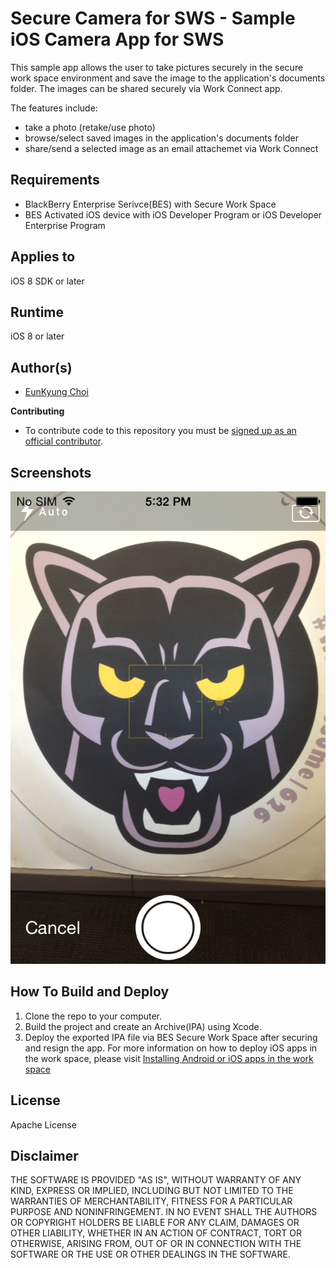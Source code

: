 # Secure Camera for SWS - Sample iOS Camera App for SWS

This sample app allows the user to take pictures securely in the secure work space environment and save the image to the application's documents folder. The images can be shared securely via Work Connect app.

The features include:

* take a photo (retake/use photo)
* browse/select saved images in the application's documents folder
* share/send a selected image as an email attachemet via Work Connect


## Requirements

* BlackBerry Enterprise Serivce(BES) with Secure Work Space
* BES Activated iOS device with iOS Developer Program or iOS Developer Enterprise Program


## Applies to

iOS 8 SDK or later


## Runtime

iOS 8 or later


## Author(s)

* [EunKyung Choi](http://www.twitter.com/echotown)

**Contributing**

* To contribute code to this repository you must be [signed up as an official contributor](http://blackberry.github.com/howToContribute.html).

## Screenshots ##

![image](screenshot.png)


## How To Build and Deploy

1. Clone the repo to your computer.
2. Build the project and create an Archive(IPA) using Xcode.
3. Deploy the exported IPA file via BES Secure Work Space after securing and resign the app. 
For more information on how to deploy iOS apps in the work space, please visit [Installing Android or iOS apps in the work space](https://developer.blackberry.com/devzone/develop/enterprise/install_android_or_ios_work_space_app.html) 


## License

Apache License


## Disclaimer

THE SOFTWARE IS PROVIDED "AS IS", WITHOUT WARRANTY OF ANY KIND, EXPRESS OR IMPLIED, INCLUDING BUT NOT LIMITED TO THE WARRANTIES OF MERCHANTABILITY, FITNESS FOR A PARTICULAR PURPOSE AND NONINFRINGEMENT. IN NO EVENT SHALL THE AUTHORS OR COPYRIGHT HOLDERS BE LIABLE FOR ANY CLAIM, DAMAGES OR OTHER LIABILITY, WHETHER IN AN ACTION OF CONTRACT, TORT OR OTHERWISE, ARISING FROM, OUT OF OR IN CONNECTION WITH THE SOFTWARE OR THE USE OR OTHER DEALINGS IN THE SOFTWARE.